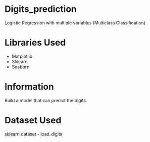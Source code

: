 # Digits_prediction

Logistic Regression with multiple variables (Multiclass Classification)

#  Libraries Used
- Matplotlib
- Sklearn
- Seaborn

# Information
Build a model that can predict the digits.

# Dataset Used
sklearn dataset - load_digits
